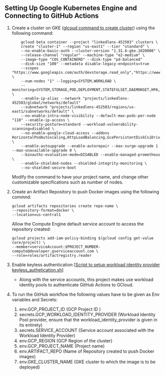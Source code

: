 ## Setting Up Google Kubernetes Engine and Connecting to GitHub Actions

1. Create a cluster on GKE ([glcoud command to create cluster](cloud-functions/scripts/deploy_gke.sh)) using the following command:
    ```
        gcloud beta container --project "linkedlens-452503" clusters \
        create "cluster-1" --region "us-east1" --tier "standard" \
        --no-enable-basic-auth --cluster-version "1.31.6-gke.1020000" \
        --release-channel "regular" --machine-type "e2-medium" \
        --image-type "COS_CONTAINERD" --disk-type "pd-balanced" 
        --disk-size "100" --metadata disable-legacy-endpoints=true 
        --scopes "https://www.googleapis.com/auth/devstorage.read_only","https://www.googleapis.com/auth/logging.write","https://www.googleapis.com/auth/monitoring","https://www.googleapis.com/auth/servicecontrol","https://www.googleapis.com/auth/service.management.readonly","https://www.googleapis.com/auth/trace.append" \
        --num-nodes "1" --logging=SYSTEM,WORKLOAD \
        --monitoring=SYSTEM,STORAGE,POD,DEPLOYMENT,STATEFULSET,DAEMONSET,HPA,CADVISOR,KUBELET \
        --enable-ip-alias --network "projects/linkedlens-452503/global/networks/default" 
        --subnetwork "projects/linkedlens-452503/regions/us-east1/subnetworks/default" \
        --no-enable-intra-node-visibility --default-max-pods-per-node "110" --enable-ip-access \
        --security-posture=standard --workload-vulnerability-scanning=disabled \
        --no-enable-google-cloud-access --addons HorizontalPodAutoscaling,HttpLoadBalancing,GcePersistentDiskCsiDriver \
        --enable-autoupgrade --enable-autorepair --max-surge-upgrade 1 --max-unavailable-upgrade 0 \
        --binauthz-evaluation-mode=DISABLED --enable-managed-prometheus \
        --enable-shielded-nodes --shielded-integrity-monitoring \
        --no-shielded-secure-boot
    ```
    Modify the command to have your project name, and change other customizable specifications such as number of nodes.

2. Create an Artifact Repository to push Docker images using the following commnd:
    ```
    gcloud artifacts repositories create repo-name \
    --repository-format=docker \
    --location=us-central1

    ```
    Allow the Compute Engine default service account to access the repository created:
    ```
    gcloud projects add-iam-policy-binding $(gcloud config get-value core/project) \
    --member=serviceAccount:$PROJECT_NUMBER-compute@developer.gserviceaccount.com \
    --role=roles/artifactregistry.reader
    ```
3. Enable keyless authentication [[Script to setup workload identity provider keyless_authetication.sh](/cloud-functions/scripts/keyless_authentication.sh)]
    - Along with the service accounts, this project makes use workload identity pools to authenticate GitHub Actions to GCloud.
4. To run the GitHub workflow the following values have to be given as Env variables and Secrets:
   1.  env.GCP_PROJECT_ID (GCP Project ID )
   2.  secrets.GCP_WORKLOAD_IDENTITY_PROVIDER (Workload Identity Pool provider, ensure that the workload_identity_provider is given in its entirety) 
   3.  secrets.SERVICE_ACCOUNT (Service account associated with the Workload Identity Provider)
   4.  env.GCP_REGION (GCP Region of the cluster)
   5.  env.GCP_PROJECT_NAME (Project name)
   6.  env.ARTIFACT_REPO (Name of Repository created to push Docker images)
   7.  env.GKE_CLUSTER_NAME (GKE cluster to which the image is to be deployed)